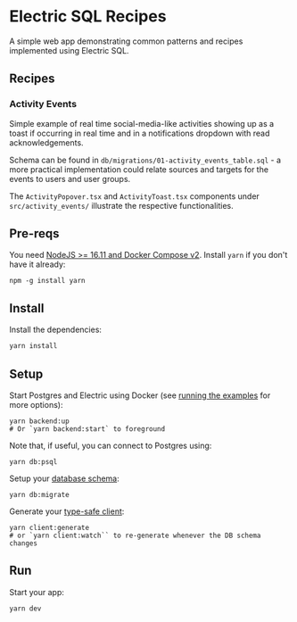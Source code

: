 # Electric SQL Recipes

A simple web app demonstrating common patterns and recipes implemented using Electric SQL.

## Recipes

### Activity Events

Simple example of real time social-media-like activities showing up as a toast if occurring in real time and in a notifications dropdown with read acknowledgements.

Schema can be found in `db/migrations/01-activity_events_table.sql` - a more practical implementation could relate sources and targets for the events to users and user groups.

The `ActivityPopover.tsx` and `ActivityToast.tsx` components under `src/activity_events/` illustrate the respective functionalities.

## Pre-reqs

You need [NodeJS >= 16.11 and Docker Compose v2](https://electric-sql.com/docs/usage/installation/prereqs). Install `yarn` if you don't have it already:

```shell
npm -g install yarn
```

## Install

Install the dependencies:

```sh
yarn install
```

## Setup

Start Postgres and Electric using Docker (see [running the examples](https://electric-sql.com/docs/examples/notes/running) for more options):

```shell
yarn backend:up
# Or `yarn backend:start` to foreground
```

Note that, if useful, you can connect to Postgres using:

```shell
yarn db:psql
```

Setup your [database schema](https://electric-sql.com/docs/usage/data-modelling):

```shell
yarn db:migrate
```

Generate your [type-safe client](https://electric-sql.com/docs/usage/data-access/client):

```shell
yarn client:generate
# or `yarn client:watch`` to re-generate whenever the DB schema changes
```

## Run

Start your app:

```sh
yarn dev
```
